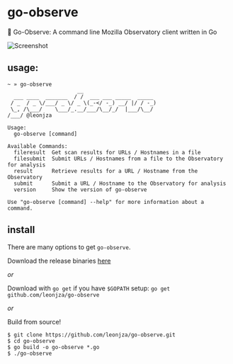 # go-observe
🌌 Go-Observe: A command line Mozilla Observatory client written in Go

![Screenshot](https://i.imgur.com/PMhaFdu.png)

## usage:

```
~ » go-observe
                      __
  ___ ____  _______  / /  ___ ___ _____  _____
 / _  / _ \/___/ _ \/ _ \(_-</ -_) __/ |/ / -_)
 \_, /\___/    \___/_.__/___/\__/_/  |___/\__/
/___/ @leonjza

Usage:
  go-observe [command]

Available Commands:
  fileresult  Get scan results for URLs / Hostnames in a file
  filesubmit  Submit URLs / Hostnames from a file to the Observatory for analysis
  result      Retrieve results for a URL / Hostname from the Observatory
  submit      Submit a URL / Hostname to the Observatory for analysis
  version     Show the version of go-observe

Use "go-observe [command] --help" for more information about a command.
```

## install
There are many options to get `go-observe`.

Download the release binaries [here](https://github.com/leonjza/go-observe/releases)

*or*

Download with `go get` if you have `$GOPATH` setup: `go get github.com/leonjza/go-observe`

*or*

Build from source!
```
$ git clone https://github.com/leonjza/go-observe.git
$ cd go-observe
$ go build -o go-observe *.go 
$ ./go-observe
```
